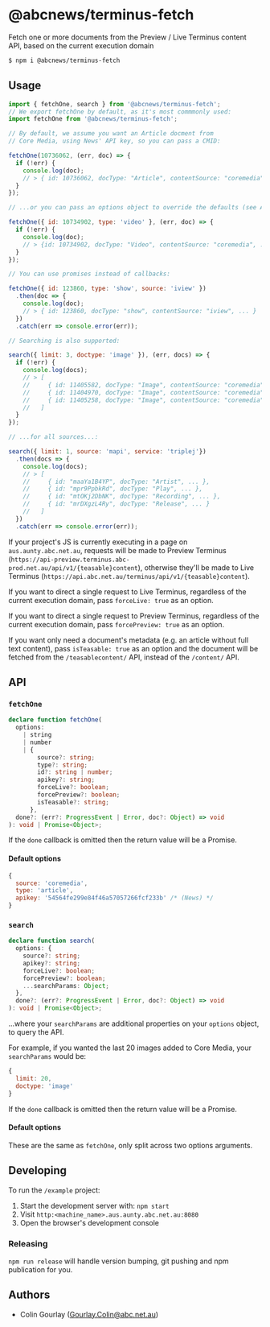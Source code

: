 # @abcnews/terminus-fetch

Fetch one or more documents from the Preview / Live Terminus content API, based on the current execution domain

```sh
$ npm i @abcnews/terminus-fetch
```

## Usage

```js
import { fetchOne, search } from '@abcnews/terminus-fetch';
// We export fetchOne by default, as it's most commmonly used:
import fetchOne from '@abcnews/terminus-fetch';

// By default, we assume you want an Article docment from
// Core Media, using News' API key, so you can pass a CMID:

fetchOne(10736062, (err, doc) => {
  if (!err) {
    console.log(doc);
    // > { id: 10736062, docType: "Article", contentSource: "coremedia", ... }
  }
});

// ...or you can pass an options object to override the defaults (see API below):

fetchOne({ id: 10734902, type: 'video' }, (err, doc) => {
  if (!err) {
    console.log(doc);
    // > {id: 10734902, docType: "Video", contentSource: "coremedia", ... }
  }
});

// You can use promises instead of callbacks:

fetchOne({ id: 123860, type: 'show', source: 'iview' })
  .then(doc => {
    console.log(doc);
    // > { id: 123860, docType: "show", contentSource: "iview", ... }
  })
  .catch(err => console.error(err));

// Searching is also supported:

search({ limit: 3, doctype: 'image' }), (err, docs) => {
  if (!err) {
    console.log(docs);
    // > [
    //     { id: 11405582, docType: "Image", contentSource: "coremedia", ... },
    //     { id: 11404970, docType: "Image", contentSource: "coremedia", ... },
    //     { id: 11405258, docType: "Image", contentSource: "coremedia", ... }
    //   ]
  }
});

// ...for all sources...:

search({ limit: 1, source: 'mapi', service: 'triplej'})
  .then(docs => {
    console.log(docs);
    // > [
    //     { id: "maaYa1B4YP", docType: "Artist", ... },
    //     { id: "mpr9PpbkRd", docType: "Play", ... },
    //     { id: "mtOKj2DbNK", docType: "Recording", ... },
    //     { id: "mrDXgzL4Ry", docType: "Release", ... }
    //   ]
  })
  .catch(err => console.error(err));
```

If your project's JS is currently executing in a page on `aus.aunty.abc.net.au`, requests will be made to Preview Terminus (`https://api-preview.terminus.abc-prod.net.au/api/v1/{teasable}content`), otherwise they'll be made to Live Terminus (`https://api.abc.net.au/terminus/api/v1/{teasable}content`).

If you want to direct a single request to Live Terminus, regardless of the current execution domain, pass `forceLive: true` as an option.

If you want to direct a single request to Preview Terminus, regardless of the current execution domain, pass `forcePreview: true` as an option.

If you want only need a document's metadata (e.g. an article without full text content), pass `isTeasable: true` as an option and the document will be fetched from the `/teasablecontent/` API, instead of the `/content/` API.

## API

### `fetchOne`

```ts
declare function fetchOne(
  options:
    | string
    | number
    | {
        source?: string;
        type?: string;
        id?: string | number;
        apikey?: string;
        forceLive?: boolean;
        forcePreview?: boolean;
        isTeasable?: string;
      },
  done?: (err?: ProgressEvent | Error, doc?: Object) => void
): void | Promise<Object>;
```

If the `done` callback is omitted then the return value will be a Promise.

#### Default options

```js
{
  source: 'coremedia',
  type: 'article',
  apikey: '54564fe299e84f46a57057266fcf233b' /* (News) */
}
```

### `search`

```ts
declare function search(
  options: {
    source?: string;
    apikey?: string;
    forceLive?: boolean;
    forcePreview?: boolean;
    ...searchParams: Object;
  },
  done?: (err?: ProgressEvent | Error, doc?: Object) => void
): void | Promise<Object>;
```

...where your `searchParams` are additional properties on your `options` object, to query the API.

For example, if you wanted the last 20 images added to Core Media, your `searchParams` would be:

```js
{
  limit: 20,
  doctype: 'image'
}
```

If the `done` callback is omitted then the return value will be a Promise.

#### Default options

These are the same as `fetchOne`, only split across two options arguments.

## Developing

To run the `/example` project:

1. Start the development server with: `npm start`
2. Visit `http:<machine_name>.aus.aunty.abc.net.au:8080`
3. Open the browser's development console

### Releasing

`npm run release` will handle version bumping, git pushing and npm publication for you.

## Authors

- Colin Gourlay ([Gourlay.Colin@abc.net.au](mailto:Gourlay.Colin@abc.net.au))

